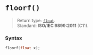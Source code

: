 # `floorf()`

> Return type: [`float`](/data-types/float/).  
> Standard: **ISO/IEC 9899:2011** (C11).

### Syntax

```c
floorf(float x);
```